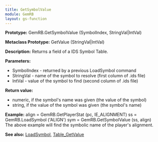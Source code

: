 ```yaml
---
title: GetSymbolValue
module: GemRB
layout: gs-function
---
```


**Prototype:** GemRB.GetSymbolValue (SymbolIndex, StringVal|IntVal)

**Metaclass Prototype:** GetValue (StringVal|IntVal)

**Description:** Returns a field of a IDS Symbol Table.

**Parameters:**
  * SymbolIndex - returned by a previous LoadSymbol command
  * StringVal - name of the symbol to resolve (first column of .ids file)
  * IntVal - value of the symbol to find (second column of .ids file)

**Return value:**
  * numeric, if the symbol's name was given (the value of the symbol)
  * string, if the value of the symbol was given (the symbol's name)

**Example:**
    align = GemRB.GetPlayerStat (pc, IE_ALIGNMENT)
    ss = GemRB.LoadSymbol ('ALIGN')
    sym = GemRB.GetSymbolValue (ss, align)
The above example will find the symbolic name of the player's alignment.

**See also:** [LoadSymbol](LoadSymbol.md), [Table_GetValue](Table_GetValue.md)
